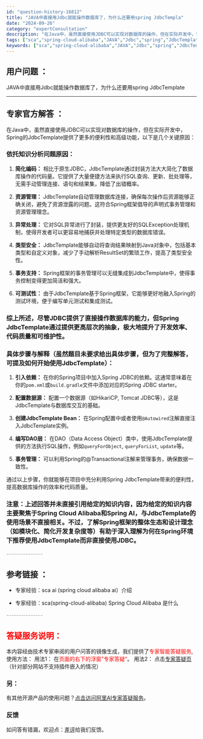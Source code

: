 ```yaml
---
id: "question-history-16812"
title: "JAVA中直接用Jdbc就能操作数据库了，为什么还要用spring JdbcTempla"
date: "2024-09-26"
category: "expertConsultation"
description: "在Java中，虽然直接使用JDBC可以实现对数据库的操作，但在实际开发中，Spring的JdbcTemplate提供了更多的便利性和高级功能，以下是几个关键原因：### 依托知识分析问题原因：1. **简化编码：** 相比于原生JDBC，JdbcTemplate通过封装方法大大简化了数据库操作的代码"
tags: ["sca","spring-cloud-alibaba","JAVA","Jdbc","spring","JdbcTemplate","数据库操作"]
keywords: ["sca","spring-cloud-alibaba","JAVA","Jdbc","spring","JdbcTemplate","数据库操作"]
---
```


## 用户问题 ： 
 JAVA中直接用Jdbc就能操作数据库了，为什么还要用spring JdbcTemplate  

---------------
## 专家官方解答 ：

在Java中，虽然直接使用JDBC可以实现对数据库的操作，但在实际开发中，Spring的JdbcTemplate提供了更多的便利性和高级功能，以下是几个关键原因：

### 依托知识分析问题原因：

1. **简化编码：** 相比于原生JDBC，JdbcTemplate通过封装方法大大简化了数据库操作的代码量。它提供了大量便捷方法来执行SQL查询、更新、批处理等，无需手动管理连接、语句和结果集，降低了出错概率。

2. **资源管理：** JdbcTemplate自动管理数据库连接，确保每次操作后资源能够正确关闭，避免了资源泄露的问题。这符合Spring框架倡导的声明式事务管理和资源管理理念。

3. **异常处理：** 它对SQL异常进行了封装，提供更友好的SQLException处理机制，使得开发者可以更容易地捕获并处理特定类型的数据库错误。

4. **类型安全：** JdbcTemplate能够自动将查询结果映射到Java对象中，包括基本类型和自定义对象，减少了手动解析ResultSet的繁琐工作，提高了类型安全性。

5. **事务支持：** Spring框架的事务管理可以无缝集成到JdbcTemplate中，使得事务控制变得更加简洁和强大。

6. **可测试性：** 由于JdbcTemplate基于Spring框架，它能够更好地融入Spring的测试环境，便于编写单元测试和集成测试。

### 综上所述，尽管JDBC提供了直接操作数据库的能力，但Spring JdbcTemplate通过提供更高层次的抽象，极大地提升了开发效率、代码质量和可维护性。

### 具体步骤与解释（虽然题目未要求给出具体步骤，但为了完整解答，可提及如何开始使用JdbcTemplate）：

1. **引入依赖：** 在你的Spring项目中加入Spring JDBC的依赖。这通常意味着在你的`pom.xml`或`build.gradle`文件中添加对应的Spring JDBC starter。

2. **配置数据源：** 配置一个数据源（如HikariCP, Tomcat JDBC等），这是JdbcTemplate与数据库交互的基础。

3. **创建JdbcTemplate Bean：** 在Spring配置中或者使用`@Autowired`注解直接注入JdbcTemplate实例。

4. **编写DAO层：** 在DAO（Data Access Object）类中，使用JdbcTemplate提供的方法执行SQL操作，例如`queryForObject`, `queryForList`, `update`等。

5. **事务管理：** 可以利用Spring的@Transactional注解来管理事务，确保数据一致性。

通过以上步骤，你就能够在项目中充分利用Spring JdbcTemplate带来的便利性，提高数据库操作的效率和代码质量。

### 注意：上述回答并未直接引用给定的知识内容，因为给定的知识内容主要聚焦于Spring Cloud Alibaba和Spring AI，与JdbcTemplate的使用场景不直接相关。不过，了解Spring框架的整体生态和设计理念（如模块化、简化开发复杂度等）有助于深入理解为何在Spring环境下推荐使用JdbcTemplate而非直接使用JDBC。


<font color="#949494">---------------</font> 


## 参考链接 ：

* 专家经验：sca ai (spring cloud alibaba ai）介绍 
 
 * 专家经验：sca(spring-cloud-alibaba) Spring Cloud Alibaba 是什么 


 <font color="#949494">---------------</font> 
 


## <font color="#FF0000">答疑服务说明：</font> 

本内容经由技术专家审阅的用户问答的镜像生成，我们提供了<font color="#FF0000">专家智能答疑服务</font>,使用方法：
用法1： 在<font color="#FF0000">页面的右下的浮窗”专家答疑“</font>。
用法2： 点击[专家答疑页](https://answer.opensource.alibaba.com/docs/intro)（针对部分网站不支持插件嵌入的情况）
### 另：


有其他开源产品的使用问题？[点击访问阿里AI专家答疑服务](https://answer.opensource.alibaba.com/docs/intro)。
### 反馈
如问答有错漏，欢迎点：[差评](https://ai.nacos.io/user/feedbackByEnhancerGradePOJOID?enhancerGradePOJOId=16832)给我们反馈。
